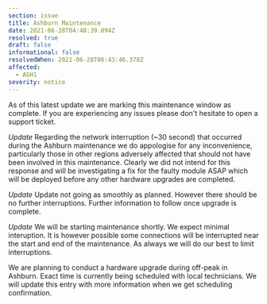 ```yaml
---
section: issue
title: Ashburn Maintenance
date: 2021-06-28T04:48:39.094Z
resolved: true
draft: false
informational: false
resolvedWhen: 2021-06-28T06:43:46.378Z
affected:
  - ASH1
severity: notice
---
```

As of this latest update we are marking this maintenance window as complete. If you are experiencing any issues please don't hesitate to open a support ticket.

*Update* Regarding the network interruption (~30 second) that occurred during the Ashburn maintenance we do appologise for any inconvenience, particularly those in other regions adversely affected that should not have been involved in this maintenance. Clearly we did not intend for this response and will be investigating a fix for the faulty module ASAP which will be deployed before any other hardware upgrades are completed. 

*Update* Update not going as smoothly as planned. However there should be no further interruptions. Further information to follow once upgrade is complete.

*Update* We will be starting maintenance shortly. We expect minimal interuption. It is however possible some connections will be interrupted near the start and end of the maintenance. As always we will do our best to limit interruptions.

We are planning to conduct a hardware upgrade during off-peak in Ashburn. Exact time is currently being scheduled with local technicians. We will update this entry with more information when we get scheduling confirmation.
